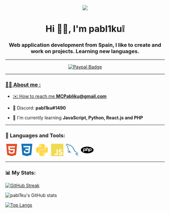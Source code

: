 <div id="header" align="center">
    <img src="https://i.pinimg.com/564x/dd/13/bc/dd13bcc6005a9af92b310ee13e81d0b8.jpg" width="400" />
    <h1 align="center">Hi 🙋‍♂️, I'm pabl1ku❕ </h1>
    <h3 align="center">Web application development from Spain, I like to create and work on projects. Learning new languages. </h3>
</div>

---

<div id="badges" align="center">
    <a href="paypal.me/Kenj1bush" target="_blank">
        <img src="https://companieslogo.com/img/orig/PYPL-3570673e.png?t=1633695449" width="50"
        alt="Paypal Badge" />
</div>

---

### 👨‍💻 About me : 

- ✉️ How to reach me **MCPabliku@gmail.com**

- 👾 Discord: **pabl1ku#1490**

- 📖 I'm currently learning **JavaScript, Python, React.js and PHP**

---

<div align="left">
    <h3> 🔨 Languages and Tools:</h3>
    <div>
        <img src="https://github.com/devicons/devicon/blob/master/icons/html5/html5-plain.svg" title="HTML5" alt="HTML" width="40" height="40"/>&nbsp;
        <img src="https://github.com/devicons/devicon/blob/master/icons/css3/css3-plain.svg" title="css3" alt="css3" width="40" height="40"/>&nbsp;
        <img src="https://github.com/devicons/devicon/blob/master/icons/python/python-plain.svg" title="PYTHON" alt="PYTHON" width="40" height="40"/>&nbsp;
        <img src="https://github.com/devicons/devicon/blob/master/icons/javascript/javascript-plain.svg" title="javascript" alt="javascript" width="40" height="40"/>&nbsp;
        <img src="https://github.com/devicons/devicon/blob/master/icons/mysql/mysql-plain.svg" title="sql" alt="sql" width="40" height="40"/>&nbsp;
        <img src="https://github.com/devicons/devicon/blob/master/icons/php/php-plain.svg" title="php" alt="php" width="40" height="40"/>&nbsp;
    </div>
</div>

---

### 📊 My Stats:

[![GitHub Streak](https://streak-stats.demolab.com?user=pabl1ku&theme=dark&hide_border=false&date_format=j%20M%5B%20Y%5D&mode=weekly)](https://git.io/streak-stats)

![pabl1ku's GitHub stats](https://github-readme-stats.vercel.app/api?username=pabl1ku&show_icons=true&theme=dark)

[![Top Langs](https://github-readme-stats.vercel.app/api/top-langs/?username=pabl1ku&theme=dark)](https://github.com/anuraghazra/github-readme-stats)







